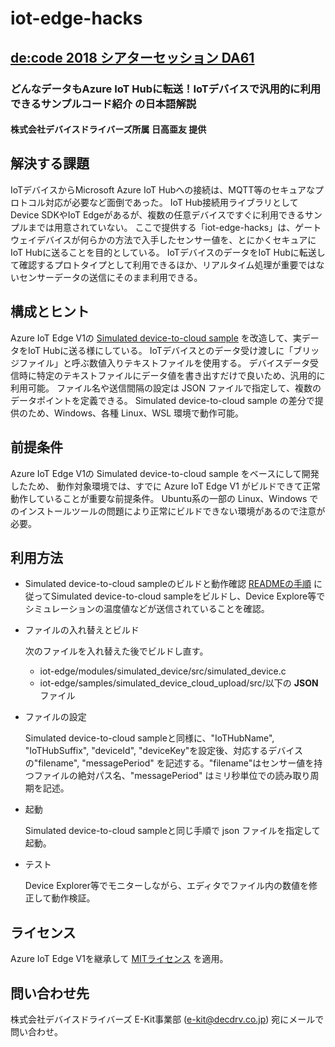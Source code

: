 # iot-edge-hacks

## [ de:code 2018 シアターセッション DA61](https://www.microsoft.com/ja-jp/events/decode/2018/sessions.aspx#DA61)

### どんなデータもAzure IoT Hubに転送！IoTデバイスで汎用的に利用できるサンプルコード紹介 の日本語解説

#### 株式会社デバイスドライバーズ所属 日高亜友 提供

## 解決する課題
IoTデバイスからMicrosoft Azure IoT Hubへの接続は、MQTT等のセキュアなプロトコル対応が必要など面倒であった。
IoT Hub接続用ライブラリとしてDevice SDKやIoT Edgeがあるが、複数の任意デバイスですぐに利用できるサンプルまでは用意されていない。
ここで提供する「iot-edge-hacks」は、ゲートウェイデバイスが何らかの方法で入手したセンサー値を、とにかくセキュアにIoT Hubに送ることを目的としている。
IoTデバイスのデータをIoT Hubに転送して確認するプロトタイプとして利用できるほか、リアルタイム処理が重要ではないセンサーデータの送信にそのまま利用できる。

## 構成とヒント
Azure IoT Edge V1の [Simulated device-to-cloud sample](https://github.com/Azure/iot-edge/tree/master/v1/samples/simulated_device_cloud_upload) を改造して、実データをIoT Hubに送る様にしている。
IoTデバイスとのデータ受け渡しに「ブリッジファイル」と呼ぶ数値入りテキストファイルを使用する。
デバイスデータ受信時に特定のテキストファイルにデータ値を書き出すだけで良いため、汎用的に利用可能。
ファイル名や送信間隔の設定は JSON ファイルで指定して、複数のデータポイントを定義できる。
Simulated device-to-cloud sample の差分で提供のため、Windows、各種 Linux、WSL 環境で動作可能。

## 前提条件
Azure IoT Edge V1の Simulated device-to-cloud sample をベースにして開発したため、 動作対象環境では、すでに Azure
IoT Edge V1 がビルドできて正常動作していることが重要な前提条件。 Ubuntu系の一部の Linux、Windows でのインストールツールの問題により正常にビルドできない環境があるので注意が必要。

## 利用方法
+ Simulated device-to-cloud sampleのビルドと動作確認
  [READMEの手順](https://github.com/Azure/iot-edge/blob/master/v1/samples/simulated_device_cloud_upload/README.md) に従ってSimulated device-to-cloud sampleをビルドし、Device Explore等でシミュレーションの温度値などが送信されていることを確認。

+ ファイルの入れ替えとビルド

    次のファイルを入れ替えた後でビルドし直す。
    - iot-edge/modules/simulated_device/src/simulated_device.c
    - iot-edge/samples/simulated_device_cloud_upload/src/以下の **JSON** ファイル
    
+ ファイルの設定

  Simulated device-to-cloud sampleと同様に、"IoTHubName", "IoTHubSuffix", "deviceId", "deviceKey"を設定後、対応するデバイスの"filename", "messagePeriod" を記述する。"filename"はセンサー値を持つファイルの絶対パス名、"messagePeriod" はミリ秒単位での読み取り周期を記述。

+ 起動

  Simulated device-to-cloud sampleと同じ手順で json ファイルを指定して起動。

+ テスト

  Device Explorer等でモニターしながら、エディタでファイル内の数値を修正して動作検証。

## ライセンス

Azure IoT Edge V1を継承して [MITライセンス](https://github.com/Azure/iot-edge/blob/master/v1/License.txt) を適用。

## 問い合わせ先
株式会社デバイスドライバーズ E-Kit事業部 (e-kit@decdrv.co.jp) 宛にメールで問い合わせ。
